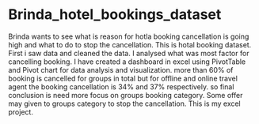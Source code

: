 # Brinda_hotel_bookings_dataset
Brinda wants to see what is reason for hotla booking cancellation is going high and what to do to stop the cancellation.
This is hotal booking dataset. First i saw data and cleaned the data. I analysed what was most factor for cancelling booking. 
I have created a dashboard in excel using PivotTable and Pivot chart for data analysis and visualization. more than 60% of booking is cancelled for groups in total but for offline and online travel agent the booking cancellation is 34% and 37% respectively. so final conclusion is need more focus on groups booking category. Some offer may given to groups category to stop the cancellation.
This is my excel project.
